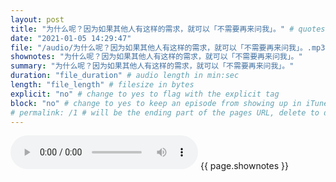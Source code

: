 ```yaml
---
layout: post
title: "为什么呢？因为如果其他人有这样的需求，就可以「不需要再来问我」。" # quotes allow forbidden characters like the colon
date: "2021-01-05 14:29:47"
file: "/audio/为什么呢？因为如果其他人有这样的需求，就可以「不需要再来问我」。.mp3"
shownotes: "为什么呢？因为如果其他人有这样的需求，就可以「不需要再来问我」。"
summary: "为什么呢？因为如果其他人有这样的需求，就可以「不需要再来问我」。"
duration: "file_duration" # audio length in min:sec
length: "file_length" # filesize in bytes
explicit: "no" # change to yes to flag with the explicit tag
block: "no" # change to yes to keep an episode from showing up in iTunes
# permalink: /1 # will be the ending part of the pages URL, delete to default to the title
---
```


<audio controls>
<source src="{{site.url}}{{site.baseurl}}{{ page.file }}" type="audio/x-mp3">
Your browser does not support the audio element.
</audio>
{{ page.shownotes }}
